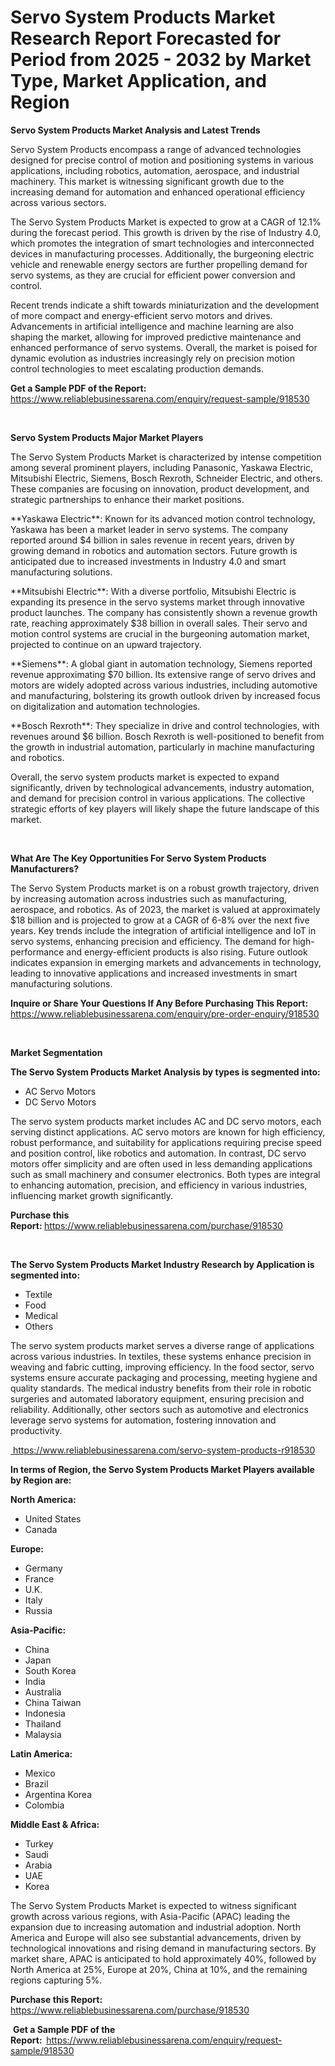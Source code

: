 <p><h1>Servo System Products Market Research Report Forecasted for Period from 2025 -  2032 by Market Type, Market Application, and Region</h1></p><p><strong>Servo System Products Market Analysis and Latest Trends</strong></p>
<p><p>Servo System Products encompass a range of advanced technologies designed for precise control of motion and positioning systems in various applications, including robotics, automation, aerospace, and industrial machinery. This market is witnessing significant growth due to the increasing demand for automation and enhanced operational efficiency across various sectors.</p><p>The Servo System Products Market is expected to grow at a CAGR of 12.1% during the forecast period. This growth is driven by the rise of Industry 4.0, which promotes the integration of smart technologies and interconnected devices in manufacturing processes. Additionally, the burgeoning electric vehicle and renewable energy sectors are further propelling demand for servo systems, as they are crucial for efficient power conversion and control.</p><p>Recent trends indicate a shift towards miniaturization and the development of more compact and energy-efficient servo motors and drives. Advancements in artificial intelligence and machine learning are also shaping the market, allowing for improved predictive maintenance and enhanced performance of servo systems. Overall, the market is poised for dynamic evolution as industries increasingly rely on precision motion control technologies to meet escalating production demands.</p></p>
<p><strong>Get a Sample PDF of the Report:&nbsp;</strong> <a href="https://www.reliablebusinessarena.com/enquiry/request-sample/918530?utm_campaign=3615&utm_medium=2&utm_source=Github&utm_content=ia&utm_term=18042025&utm_id=servo-system-products">https://www.reliablebusinessarena.com/enquiry/request-sample/918530</a></p>
<p>&nbsp;</p>
<p><strong>Servo System Products Major Market Players</strong></p>
<p><p>The Servo System Products Market is characterized by intense competition among several prominent players, including Panasonic, Yaskawa Electric, Mitsubishi Electric, Siemens, Bosch Rexroth, Schneider Electric, and others. These companies are focusing on innovation, product development, and strategic partnerships to enhance their market positions.</p><p>**Yaskawa Electric**: Known for its advanced motion control technology, Yaskawa has been a market leader in servo systems. The company reported around $4 billion in sales revenue in recent years, driven by growing demand in robotics and automation sectors. Future growth is anticipated due to increased investments in Industry 4.0 and smart manufacturing solutions.</p><p>**Mitsubishi Electric**: With a diverse portfolio, Mitsubishi Electric is expanding its presence in the servo systems market through innovative product launches. The company has consistently shown a revenue growth rate, reaching approximately $38 billion in overall sales. Their servo and motion control systems are crucial in the burgeoning automation market, projected to continue on an upward trajectory.</p><p>**Siemens**: A global giant in automation technology, Siemens reported revenue approximating $70 billion. Its extensive range of servo drives and motors are widely adopted across various industries, including automotive and manufacturing, bolstering its growth outlook driven by increased focus on digitalization and automation technologies.</p><p>**Bosch Rexroth**: They specialize in drive and control technologies, with revenues around $6 billion. Bosch Rexroth is well-positioned to benefit from the growth in industrial automation, particularly in machine manufacturing and robotics.</p><p>Overall, the servo system products market is expected to expand significantly, driven by technological advancements, industry automation, and demand for precision control in various applications. The collective strategic efforts of key players will likely shape the future landscape of this market.</p></p>
<p>&nbsp;</p>
<p><strong>What Are The Key Opportunities For Servo System Products Manufacturers?</strong></p>
<p><p>The Servo System Products market is on a robust growth trajectory, driven by increasing automation across industries such as manufacturing, aerospace, and robotics. As of 2023, the market is valued at approximately $18 billion and is projected to grow at a CAGR of 6-8% over the next five years. Key trends include the integration of artificial intelligence and IoT in servo systems, enhancing precision and efficiency. The demand for high-performance and energy-efficient products is also rising. Future outlook indicates expansion in emerging markets and advancements in technology, leading to innovative applications and increased investments in smart manufacturing solutions.</p></p>
<p><strong>Inquire or Share Your Questions If Any Before Purchasing This Report:</strong> <a href="https://www.reliablebusinessarena.com/enquiry/pre-order-enquiry/918530?utm_campaign=3615&utm_medium=2&utm_source=Github&utm_content=ia&utm_term=18042025&utm_id=servo-system-products">https://www.reliablebusinessarena.com/enquiry/pre-order-enquiry/918530</a></p>
<p>&nbsp;</p>
<p><strong>Market Segmentation</strong></p>
<p><strong>The Servo System Products Market Analysis by types is segmented into:</strong></p>
<p><ul><li>AC Servo Motors</li><li>DC Servo Motors</li></ul></p>
<p><p>The servo system products market includes AC and DC servo motors, each serving distinct applications. AC servo motors are known for high efficiency, robust performance, and suitability for applications requiring precise speed and position control, like robotics and automation. In contrast, DC servo motors offer simplicity and are often used in less demanding applications such as small machinery and consumer electronics. Both types are integral to enhancing automation, precision, and efficiency in various industries, influencing market growth significantly.</p></p>
<p><strong>Purchase this Report:&nbsp;</strong><a href="https://www.reliablebusinessarena.com/purchase/918530?utm_campaign=3615&utm_medium=2&utm_source=Github&utm_content=ia&utm_term=18042025&utm_id=servo-system-products">https://www.reliablebusinessarena.com/purchase/918530</a></p>
<p>&nbsp;</p>
<p><strong>The Servo System Products Market Industry Research by Application is segmented into:</strong></p>
<p><ul><li>Textile</li><li>Food</li><li>Medical</li><li>Others</li></ul></p>
<p><p>The servo system products market serves a diverse range of applications across various industries. In textiles, these systems enhance precision in weaving and fabric cutting, improving efficiency. In the food sector, servo systems ensure accurate packaging and processing, meeting hygiene and quality standards. The medical industry benefits from their role in robotic surgeries and automated laboratory equipment, ensuring precision and reliability. Additionally, other sectors such as automotive and electronics leverage servo systems for automation, fostering innovation and productivity.</p></p>
<p><a href="https://www.reliablebusinessarena.com/servo-system-products-r918530?utm_campaign=3615&utm_medium=2&utm_source=Github&utm_content=ia&utm_term=18042025&utm_id=servo-system-products">&nbsp;https://www.reliablebusinessarena.com/servo-system-products-r918530</a></p>
<p><strong>In terms of Region, the Servo System Products Market Players available by Region are:</strong></p>
<p>
    <p> <strong> North America: </strong>
        <ul>
            <li>United States</li>
            <li>Canada</li>
        </ul>
        </p> 
    <p> <strong> Europe: </strong>
        <ul>
            <li>Germany</li>
            <li>France</li>
            <li>U.K.</li>
            <li>Italy</li>
            <li>Russia</li>
        </ul>
        </p> 
    <p> <strong> Asia-Pacific: </strong>
        <ul>
            <li>China</li>
            <li>Japan</li>
            <li>South Korea</li>
            <li>India</li>
            <li>Australia</li>
            <li>China Taiwan</li>
            <li>Indonesia</li>
            <li>Thailand</li>
            <li>Malaysia</li>
        </ul>
        </p> 
    <p> <strong> Latin America: </strong>
        <ul>
            <li>Mexico</li>
            <li>Brazil</li>
            <li>Argentina Korea</li>
            <li>Colombia</li>
        </ul>
        </p> 
    <p> <strong> Middle East & Africa: </strong>
        <ul>
            <li>Turkey</li>
            <li>Saudi</li>
            <li>Arabia</li>
            <li>UAE</li>
            <li>Korea</li>
        </ul>
    </p>
    </p>
<p><p>The Servo System Products Market is expected to witness significant growth across various regions, with Asia-Pacific (APAC) leading the expansion due to increasing automation and industrial adoption. North America and Europe will also see substantial advancements, driven by technological innovations and rising demand in manufacturing sectors. By market share, APAC is anticipated to hold approximately 40%, followed by North America at 25%, Europe at 20%, China at 10%, and the remaining regions capturing 5%.</p></p>
<p><strong>Purchase this Report: </strong><a href="https://www.reliablebusinessarena.com/purchase/918530?utm_campaign=3615&utm_medium=2&utm_source=Github&utm_content=ia&utm_term=18042025&utm_id=servo-system-products">https://www.reliablebusinessarena.com/purchase/918530</a></p>
<p>&nbsp;<strong>Get a Sample PDF of the Report:&nbsp;&nbsp;</strong><a href="https://www.reliablebusinessarena.com/enquiry/request-sample/918530?utm_campaign=3615&utm_medium=2&utm_source=Github&utm_content=ia&utm_term=18042025&utm_id=servo-system-products">https://www.reliablebusinessarena.com/enquiry/request-sample/918530</a></p>
<p><strong></strong></p>
<p><p></p><p></p><p></p></p>